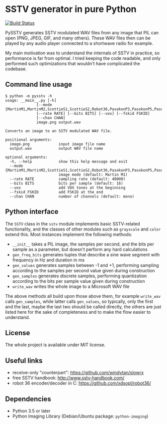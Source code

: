 SSTV generator in pure Python
=============================

[![Build Status](https://travis-ci.org/dnet/pySSTV.svg?branch=master)](https://travis-ci.org/dnet/pySSTV)

PySSTV generates SSTV modulated WAV files from any image that PIL can open
(PNG, JPEG, GIF, and many others). These WAV files then can be played by any
audio player connected to a shortwave radio for example.

My main motivation was to understand the internals of SSTV in practice, so
performance is far from optimal. I tried keeping the code readable, and only
performed such optimizations that wouldn't have complicated the codebase.

Command line usage
------------------

    $ python -m pysstv -h
    usage: __main__.py [-h]
                  [--mode {MartinM1,MartinM2,ScottieS1,ScottieS2,Robot36,PasokonP3,PasokonP5,PasokonP7,PD90,PD120,PD160,PD180,PD240,PD290,Robot8BW,Robot24BW}]
                  [--rate RATE] [--bits BITS] [--vox] [--fskid FSKID]
                  [--chan CHAN]
                  image.png output.wav

    Converts an image to an SSTV modulated WAV file.

    positional arguments:
      image.png             input image file name
      output.wav            output WAV file name

    optional arguments:
      -h, --help            show this help message and exit
      --mode {MartinM1,MartinM2,ScottieS1,ScottieS2,Robot36,PasokonP3,PasokonP5,PasokonP7,PD90,PD120D160,PD180,PD240,Robot8BW,Robot24BW}
                            image mode (default: Martin M1)
      --rate RATE           sampling rate (default: 48000)
      --bits BITS           bits per sample (default: 16)
      --vox                 add VOX tones at the beginning
      --fskid FSKID         add FSKID at the end
      --chan CHAN           number of channels (default: mono)

Python interface
----------------

The `SSTV` class in the `sstv` module implements basic SSTV-related
functionality, and the classes of other modules such as `grayscale` and
`color` extend this. Most instances implement the following methods:

 - `__init__` takes a PIL image, the samples per second, and the bits per
   sample as a parameter, but doesn't perform any hard calculations
 - `gen_freq_bits` generates tuples that describe a sine wave segment with
   frequency in Hz and duration in ms
 - `gen_values` generates samples between -1 and +1, performing sampling
   according to the samples per second value given during construction
 - `gen_samples` generates discrete samples, performing quantization
   according to the bits per sample value given during construction
 - `write_wav` writes the whole image to a Microsoft WAV file

The above methods all build upon those above them, for example `write_wav`
calls `gen_samples`, while latter calls `gen_values`, so typically, only
the first and the last, maybe the last two should be called directly, the
others are just listed here for the sake of completeness and to make the
flow easier to understand.

License
-------

The whole project is available under MIT license.

Useful links
------------

 - receive-only "counterpart": https://github.com/windytan/slowrx
 - free SSTV handbook: http://www.sstv-handbook.com/
 - robot 36 encoder/decoder in C: https://github.com/xdsopl/robot36/

Dependencies
------------

 - Python 3.5 or later
 - Python Imaging Library (Debian/Ubuntu package: `python-imaging`)
